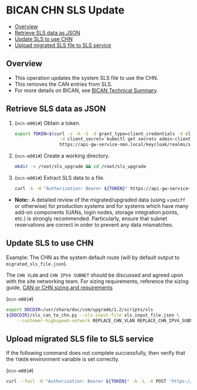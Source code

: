 # BICAN CHN SLS Update

- [Overview](#overview)
- [Retrieve SLS data as JSON](#retrieve-sls-data-as-json)
- [Update SLS to use CHN](#update-sls-to-use-chn)
- [Upload migrated SLS file to SLS service](#upload-migrated-sls-file-to-sls-service)

## Overview

- This operation updates the system SLS file to use the CHN.
- This removes the CAN entries from SLS.
- For more details on BICAN, see [BICAN Technical Summary](bican_technical_summary.md).

## Retrieve SLS data as JSON

1. (`ncn-m001#`) Obtain a token.

   ```bash
   export TOKEN=$(curl -s -k -S -d grant_type=client_credentials -d client_id=admin-client \
                    -d client_secret=`kubectl get secrets admin-client-auth -o jsonpath='{.data.client-secret}' | base64 -d` \
                    https://api-gw-service-nmn.local/keycloak/realms/shasta/protocol/openid-connect/token | jq -r '.access_token')
   ```

1. (`ncn-m001#`) Create a working directory.

   ```bash
   mkdir -v /root/sls_upgrade && cd /root/sls_upgrade
   ```

1. (`ncn-m001#`) Extract SLS data to a file.

   ```bash
   curl -k -H "Authorization: Bearer ${TOKEN}" https://api-gw-service-nmn.local/apis/sls/v1/dumpstate | jq -S . > sls_input_file.json
   ```

- **Note:**: A detailed review of the migrated/upgraded data (using `vimdiff` or otherwise) for production systems and for systems which have many add-on components (UANs, login
  nodes, storage integration points, etc.) is strongly recommended. Particularly, ensure that subnet reservations are correct in order to prevent any data mismatches.

## Update SLS to use CHN

Example: The CHN as the system default route (will by default output to `migrated_sls_file.json`).

The `CHN VLAN` and `CHN IPV4 SUBNET` should be discussed and agreed upon with the site networking team.
For sizing requirements, reference the sizing guide, [CAN or CHN sizing and requirements](./bican_support_matrix.md#can-or-chn-sizing-and-requirements)

(`ncn-m001#`)

```bash
export DOCDIR=/usr/share/doc/csm/upgrade/1.2/scripts/sls
${DOCDIR}/sls_can_to_chn.py --sls-input-file sls_input_file.json \
    --customer-highspeed-network REPLACE_CHN_VLAN REPLACE_CHN_IPV4_SUBNET
```

## Upload migrated SLS file to SLS service

If the following command does not complete successfully, then verify that the `TOKEN` environment variable is set correctly.

(`ncn-m001#`)

```bash
curl --fail -H "Authorization: Bearer ${TOKEN}" -k -L -X POST 'https://api-gw-service-nmn.local/apis/sls/v1/loadstate' -F 'sls_dump=@migrated_sls_file.json'
```
